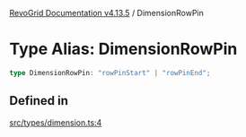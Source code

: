 [RevoGrid Documentation v4.13.5](README.md) / DimensionRowPin

# Type Alias: DimensionRowPin

```ts
type DimensionRowPin: "rowPinStart" | "rowPinEnd";
```

## Defined in

[src/types/dimension.ts:4](https://github.com/revolist/revogrid/blob/f32590b4b251a55e7610f26e48cd67947bdd6441/src/types/dimension.ts#L4)
